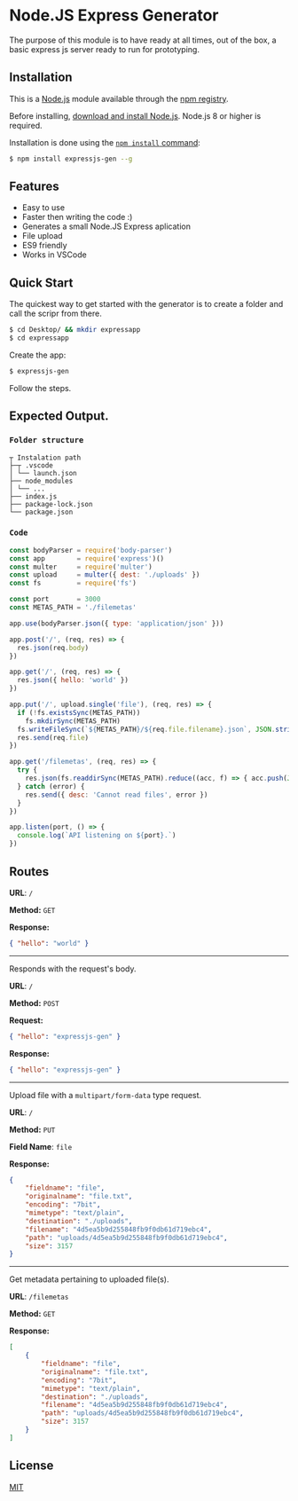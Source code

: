 # Node.JS Express Generator

The purpose of this module is to have ready at all times, out of the box, a basic express js server ready to run for prototyping.

## Installation

This is a [Node.js](https://nodejs.org/en/) module available through the
[npm registry](https://www.npmjs.com/).

Before installing, [download and install Node.js](https://nodejs.org/en/download/).
Node.js 8 or higher is required.

Installation is done using the 
[`npm install` command](https://docs.npmjs.com/getting-started/installing-npm-packages-locally):

```bash
$ npm install expressjs-gen --g
```

## Features

  * Easy to use
  * Faster then writing the code :) 
  * Generates a small Node.JS Express aplication
  * File upload
  * ES9 friendly
  * Works in VSCode

## Quick Start

  The quickest way to get started with the generator is to create a folder and call the scripr from there.

```bash
$ cd Desktop/ && mkdir expressapp
$ cd expressapp
```

  Create the app:

```bash
$ expressjs-gen
```

Follow the steps.

## Expected Output.

### `Folder structure`
```
┬ Instalation path
├─┬ .vscode
│ └── launch.json
├── node_modules
│ └── ...
├── index.js
├── package-lock.json
└── package.json
```

### `Code`
```js
const bodyParser = require('body-parser')
const app        = require('express')()
const multer     = require('multer')
const upload     = multer({ dest: './uploads' })
const fs         = require('fs')

const port       = 3000
const METAS_PATH = './filemetas'

app.use(bodyParser.json({ type: 'application/json' }))

app.post('/', (req, res) => {
  res.json(req.body)
})

app.get('/', (req, res) => {
  res.json({ hello: 'world' })
})

app.put('/', upload.single('file'), (req, res) => {
  if (!fs.existsSync(METAS_PATH))
    fs.mkdirSync(METAS_PATH)
  fs.writeFileSync(`${METAS_PATH}/${req.file.filename}.json`, JSON.stringify(req.file, null, 2))
  res.send(req.file)
})

app.get('/filemetas', (req, res) => {
  try {
    res.json(fs.readdirSync(METAS_PATH).reduce((acc, f) => { acc.push(JSON.parse(fs.readFileSync(`${METAS_PATH}/${f}`))); return acc }, []))
  } catch (error) {
    res.send({ desc: 'Cannot read files', error })
  }
})

app.listen(port, () => {
  console.log(`API listening on ${port}.`)
})
```

## Routes


**URL**: `/`

**Method:** `GET`

**Response:** 
```json
{ "hello": "world" }
```
-------------------------------------------------------------------------

Responds with the request's body.

**URL**: `/`

**Method:** `POST`

**Request:**
```json
{ "hello": "expressjs-gen" }
```

**Response:** 
```json
{ "hello": "expressjs-gen" }
```

-------------------------------------------------------------------------

Upload file with a `multipart/form-data` type request.

**URL**: `/`

**Method:** `PUT`

**Field Name**: `file`

**Response:** 
```json
{
    "fieldname": "file",
    "originalname": "file.txt",
    "encoding": "7bit",
    "mimetype": "text/plain",
    "destination": "./uploads",
    "filename": "4d5ea5b9d255848fb9f0db61d719ebc4",
    "path": "uploads/4d5ea5b9d255848fb9f0db61d719ebc4",
    "size": 3157
}
```

-------------------------------------------------------------------------

Get metadata pertaining to uploaded file(s).

**URL**: `/filemetas`

**Method:** `GET`

**Response:** 
```json
[
    {
        "fieldname": "file",
        "originalname": "file.txt",
        "encoding": "7bit",
        "mimetype": "text/plain",
        "destination": "./uploads",
        "filename": "4d5ea5b9d255848fb9f0db61d719ebc4",
        "path": "uploads/4d5ea5b9d255848fb9f0db61d719ebc4",
        "size": 3157
    }
]
```

## License

  [MIT](LICENSE)
